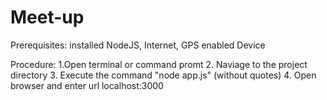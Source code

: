 # Meet-up
 Prerequisites: installed NodeJS, Internet, GPS enabled Device
 
 Procedure:
 1.Open terminal or command promt
 2. Naviage to the project directory
 3. Execute the command "node app.js" (without quotes)
 4. Open browser and enter url localhost:3000
